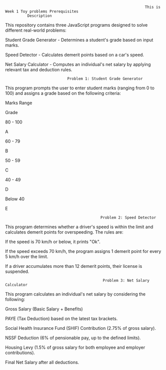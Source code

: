                                                                    This is Week 1 Toy problems Prerequisites
              Description
This repository contains three JavaScript programs designed to solve different real-world problems:

Student Grade Generator - Determines a student's grade based on input marks.

Speed Detector - Calculates demerit points based on a car's speed.

Net Salary Calculator - Computes an individual's net salary by applying relevant tax and deduction rules.

                                Problem 1: Student Grade Generator

This program prompts the user to enter student marks (ranging from 0 to 100) and assigns a grade based on the following criteria:

Marks Range

Grade

80 - 100

A

60 - 79

B

50 - 59

C

40 - 49

D

Below 40

E

                                               Problem 2: Speed Detector

This program determines whether a driver's speed is within the limit and calculates demerit points for overspeeding. The rules are:

If the speed is 70 km/h or below, it prints "Ok".

If the speed exceeds 70 km/h, the program assigns 1 demerit point for every 5 km/h over the limit.

If a driver accumulates more than 12 demerit points, their license is suspended.

                                                Problem 3: Net Salary Calculator

This program calculates an individual's net salary by considering the following:

Gross Salary (Basic Salary + Benefits)

PAYE (Tax Deduction) based on the latest tax brackets.

Social Health Insurance Fund (SHIF) Contribution (2.75% of gross salary).

NSSF Deduction (6% of pensionable pay, up to the defined limits).

Housing Levy (1.5% of gross salary for both employee and employer contributions).

Final Net Salary after all deductions.
